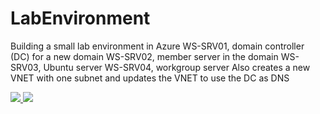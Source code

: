 # LabEnvironment
Building a small lab environment in Azure
WS-SRV01, domain controller (DC) for a new domain
WS-SRV02, member server in the domain
WS-SRV03, Ubuntu server
WS-SRV04, workgroup server
Also creates a new VNET with one subnet and updates the VNET to use the DC as DNS


<a href="https://portal.azure.com/#create/Microsoft.Template/uri/https://raw.githubusercontent.com/anbengts/LabEnvironment/master/azuredeploy.json" target="_blank">
    <img src="http://azuredeploy.net/deploybutton.png"/>
</a>
<a href="http://armviz.io/#/?load=https://github.com/anbengts/LabEnvironment/edit/master/README.md" target="_blank">
    <img src="http://armviz.io/visualizebutton.png"/>
</a>

